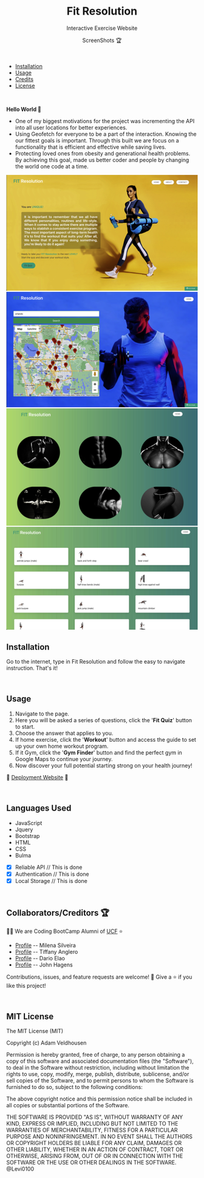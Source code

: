 <h1 align="center">Fit Resolution</h1>

<p align="center">Interactive Exercise Website</p>

<p align="center">ScreenShots 🏆</p>
 

<br>

- [Installation](#installation)
- [Usage](#usage)
- [Credits](#credits)
- [License](#license)


<br>

 **Hello World 👋**

- One of my biggest motivations for the project was incrementing the API into all user locations for better experiences. 
- Using Geofetch for everyone to be a part of the interaction. Knowing the our fittest goals is important. Through this built we are focus on a functionality that is efficient and effective while saving lives. 
- Protecting loved ones from obesity and generational health problems. By achieving this goal, made us better coder and people by changing the world one code at a time.


![Photo1](./assets/images/main1.png)
![Photo2](./assets/images/maps2.png)
![Photo3](./assets/images/Exercise3.png)
![Photo4](./assets/images/Cardio.png)

## <h2 id="installation"> Installation </h2>

Go to the internet, type in Fit Resolution and follow the easy to navigate instruction. That's it!

<br>

## <h2 id="usage"> Usage </h2>

1. Navigate to the page.
2. Here you will be asked a series of questions, click the '**Fit Quiz**' button to start. 
3. Choose the answer that applies to you.
4. If home exercise, click the '**Workout**' button and access the guide to set up your own home workout program.
5. If it Gym, click the '**Gym Finder**' button and find the perfect gym in Google Maps to continue your journey.
6. Now discover your full potential starting strong on your health journey!

🔭 [Deployment Website](https://jonjon50.github.io/Fit-Resolution/) 🔭

<br>

<h2>Languages Used</h2>

- JavaScript
- Jquery
- Bootstrap
- HTML
- CSS
- Bulma


- [x] Reliable API // This is done 
- [x] Authentication // This is done
- [x] Local Storage // This is done 

<br>
<h2 id="credits">Collaborators/Creditors 🏆</h2>

👨‍💻 We are Coding BootCamp Alumni of [UCF](https://www.ucf.edu/students/) ⭐️

- [Profile]( https://github.com/MilenaSilveira   " Milena Silveira ") -- Milena Silveira
- [Profile]( https://github.com/tanglero4  " Tiffany Anglero ") -- Tiffany Anglero
- [Profile]( https://github.com/darioelao  " Dario Elao ") -- Dario Elao
- [Profile]( https://github.com/JonJon50  " John Hagens ") -- John Hagens

Contributions, issues, and feature requests are welcome! 🤝
Give a ⭐️ if you like this project!






<br>

<h2 id="license">MIT License</h2>
The MIT License (MIT)

Copyright (c) <year> Adam Veldhousen

Permission is hereby granted, free of charge, to any person obtaining a copy
of this software and associated documentation files (the "Software"), to deal
in the Software without restriction, including without limitation the rights
to use, copy, modify, merge, publish, distribute, sublicense, and/or sell
copies of the Software, and to permit persons to whom the Software is
furnished to do so, subject to the following conditions:

The above copyright notice and this permission notice shall be included in
all copies or substantial portions of the Software.

THE SOFTWARE IS PROVIDED "AS IS", WITHOUT WARRANTY OF ANY KIND, EXPRESS OR
IMPLIED, INCLUDING BUT NOT LIMITED TO THE WARRANTIES OF MERCHANTABILITY,
FITNESS FOR A PARTICULAR PURPOSE AND NONINFRINGEMENT. IN NO EVENT SHALL THE
AUTHORS OR COPYRIGHT HOLDERS BE LIABLE FOR ANY CLAIM, DAMAGES OR OTHER
LIABILITY, WHETHER IN AN ACTION OF CONTRACT, TORT OR OTHERWISE, ARISING FROM,
OUT OF OR IN CONNECTION WITH THE SOFTWARE OR THE USE OR OTHER DEALINGS IN
THE SOFTWARE.
@Levi0100
</h5>